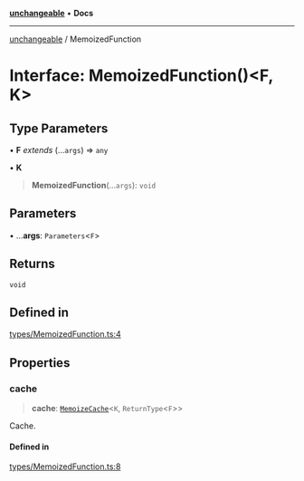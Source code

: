 [**unchangeable**](../README.md) • **Docs**

***

[unchangeable](../README.md) / MemoizedFunction

# Interface: MemoizedFunction()\<F, K\>

## Type Parameters

• **F** *extends* (...`args`) => `any`

• **K**

> **MemoizedFunction**(...`args`): `void`

## Parameters

• ...**args**: `Parameters`\<`F`\>

## Returns

`void`

## Defined in

[types/MemoizedFunction.ts:4](https://github.com/nevoland/unchangeable/blob/c15b981d32f388232a520f423807ef8c1f3bd134/lib/types/MemoizedFunction.ts#L4)

## Properties

### cache

> **cache**: [`MemoizeCache`](../type-aliases/MemoizeCache.md)\<`K`, `ReturnType`\<`F`\>\>

Cache.

#### Defined in

[types/MemoizedFunction.ts:8](https://github.com/nevoland/unchangeable/blob/c15b981d32f388232a520f423807ef8c1f3bd134/lib/types/MemoizedFunction.ts#L8)
